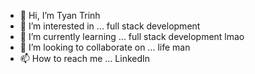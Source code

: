 - 👋 Hi, I’m Tyan Trinh
- 👀 I’m interested in ... full stack development
- 🌱 I’m currently learning ... full stack development lmao
- 💞️ I’m looking to collaborate on ... life man
- 📫 How to reach me ... LinkedIn

<!---
tyantrinh/tyantrinh is a ✨ special ✨ repository because its `README.md` (this file) appears on your GitHub profile.
You can click the Preview link to take a look at your changes.
--->
